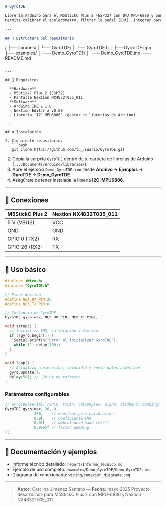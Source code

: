 ```markdown
# GyroTDE

Librería Arduino para el M5StickC Plus 2 (ESP32) con IMU MPU-6886 y pantalla Nextion NX4832T035_011.  
Permite calibrar el acelerómetro, filtrar la señal (EMA), integrar para obtener velocidad, mitigar drift y visualizar los datos en Nextion vía UART.

---

## 📂 Estructura del repositorio

```

/
├── libraries/
│   └── GyroTDE/
│       ├── GyroTDE.h
│       ├── GyroTDE.cpp
├── examples/
│   └── Demo\_GyroTDE/
│       └── Demo\_GyroTDE.ino
└── README.md

````

---

## 🔧 Requisitos

- **Hardware**  
  - M5StickC Plus 2 (ESP32)  
  - Pantalla Nextion NX4832T035_011  
- **Software**  
  - Arduino IDE ≥ 1.8  
  - Nextion Editor ≥ v0.60  
  - Librería `I2C_MPU6886` (gestor de librerías de Arduino)

---

## ⚙️ Instalación

1. Clona este repositorio:  
   ```bash
   git clone https://github.com/tu_usuario/GyroTDE.git
````

2. Copia la carpeta `GyroTDE` dentro de tu carpeta de librerías de Arduino (`.../Documents/Arduino/libraries/`).
3. Abre el ejemplo `Demo_GyroTDE.ino` desde **Archivo → Ejemplos → GyroTDE → Demo\_GyroTDE**.
4. Asegúrate de tener instalada la librería **I2C\_MPU6886**.

---

## 🔌 Conexiones

| M5StickC Plus 2 | Nextion NX4832T035\_011 |
| --------------- | ----------------------- |
| 5 V (VBUS)      | VCC                     |
| GND             | GND                     |
| GPIO 0 (TX2)    | RX                      |
| GPIO 26 (RX2)   | TX                      |

---

## 🚀 Uso básico

```cpp
#include <Wire.h>
#include "GyroTDE.h"

// Pines Nextion
#define NEX_RX_PIN 26
#define NEX_TX_PIN 0

// Instancia de GyroTDE
GyroTDE gyro(nex, NEX_RX_PIN, NEX_TX_PIN);

void setup() {
  // Inicializa IMU, calibración y Nextion
  if (!gyro.begin()) {
    Serial.println("Error al inicializar GyroTDE");
    while (1) delay(100);
  }
}

void loop() {
  // Actualiza aceleración, velocidad y envía datos a Nextion
  gyro.update();
  delay(50); // ~20 Hz de refresco
}
```

### Parámetros configurables

```cpp
// GyroTDE(serial, rxPin, txPin, calSamples, alpha, deadband, damping)
GyroTDE gyro(nex, 26, 0,
             200,    // muestras para calibración
             0.9f,   // coeficiente EMA
             0.05f,  // umbral dead-band (m/s²)
             0.9995f // factor damping
);
```

---

## 📖 Documentación y ejemplos

* Informe técnico detallado: `report/Informe_Tecnico.md`
* Ejemplo de uso completo: `examples/Demo_GyroTDE/Demo_GyroTDE.ino`
* Diagrama de conexionado: `wiring/conexion_diagrama.png`

---



> **Autor:** Carolina Jiménez Santano — **Fecha:** mayo 2025
> Proyecto desarrollado para M5StickC Plus 2 con MPU-6886 y Nextion NX4832T035\_011.

```
```
